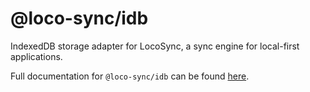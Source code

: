 # @loco-sync/idb

IndexedDB storage adapter for LocoSync, a sync engine for local-first applications.

Full documentation for `@loco-sync/idb` can be found [here](https://loco-sync.com).
